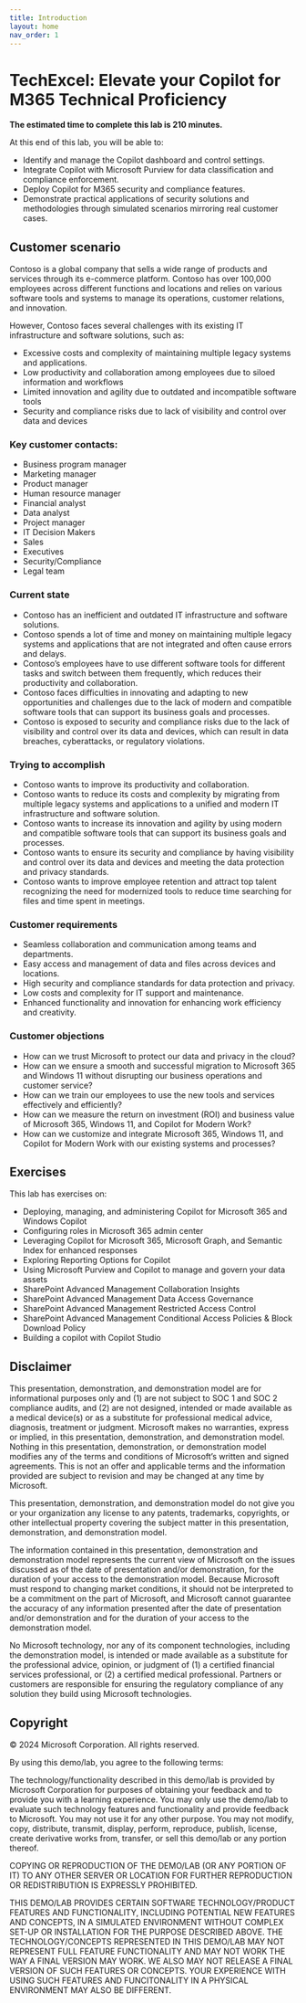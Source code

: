 ```yaml
---
title: Introduction
layout: home
nav_order: 1
---
```


# TechExcel: Elevate your Copilot for M365 Technical Proficiency

**The estimated time to complete this lab is 210 minutes.**

At this end of this lab, you will be able to:

- Identify and manage the Copilot dashboard and control settings.
- Integrate Copilot with Microsoft Purview for data classification and compliance enforcement.
- Deploy Copilot for M365 security and compliance features.
- Demonstrate practical applications of security solutions and methodologies through simulated scenarios mirroring real customer cases.

## Customer scenario

Contoso is a global company that sells a wide range of products and services through its e-commerce platform. Contoso has over 100,000 employees across different functions and locations and relies on various software tools and systems to manage its operations, customer relations, and innovation.

However, Contoso faces several challenges with its existing IT infrastructure and software solutions, such as:

-	Excessive costs and complexity of maintaining multiple legacy systems and applications.
-	Low productivity and collaboration among employees due to siloed information and workflows
-	Limited innovation and agility due to outdated and incompatible software tools
-	Security and compliance risks due to lack of visibility and control over data and devices

### Key customer contacts:

-	Business program manager
-	Marketing manager
-	Product manager
-	Human resource manager
-	Financial analyst
-	Data analyst
-	Project manager
-	IT Decision Makers
-	Sales 
-	Executives
-	Security/Compliance
-	Legal team

### Current state

-	Contoso has an inefficient and outdated IT infrastructure and software solutions.
-	Contoso spends a lot of time and money on maintaining multiple legacy systems and applications that are not integrated and often cause errors and delays.
-	Contoso’s employees have to use different software tools for different tasks and switch between them frequently, which reduces their productivity and collaboration.
-	Contoso faces difficulties in innovating and adapting to new opportunities and challenges due to the lack of modern and compatible software tools that can support its business goals and processes.
-	Contoso is exposed to security and compliance risks due to the lack of visibility and control over its data and devices, which can result in data breaches, cyberattacks, or regulatory violations. 

### Trying to accomplish

-	Contoso wants to improve its productivity and collaboration. 
-	Contoso wants to reduce its costs and complexity by migrating from multiple legacy systems and applications to a unified and modern IT infrastructure and software solution.
-	Contoso wants to increase its innovation and agility by using modern and compatible software tools that can support its business goals and processes.
-	Contoso wants to ensure its security and compliance by having visibility and control over its data and devices and meeting the data protection and privacy standards.
-	Contoso wants to improve employee retention and attract top talent recognizing the need for modernized tools to reduce time searching for files and time spent in meetings.

### Customer requirements

-	Seamless collaboration and communication among teams and departments.
-	Easy access and management of data and files across devices and locations.
-	High security and compliance standards for data protection and privacy.
-	Low costs and complexity for IT support and maintenance.
-	Enhanced functionality and innovation for enhancing work efficiency and creativity.

### Customer objections
-	How can we trust Microsoft to protect our data and privacy in the cloud?
-	How can we ensure a smooth and successful migration to Microsoft 365 and Windows 11 without disrupting our business operations and customer service?
-	How can we train our employees to use the new tools and services effectively and efficiently?
-	How can we measure the return on investment (ROI) and business value of Microsoft 365, Windows 11, and Copilot for Modern Work?
-	How can we customize and integrate Microsoft 365, Windows 11, and Copilot for Modern Work with our existing systems and processes?

## Exercises

This lab has exercises on:

- Deploying, managing, and administering Copilot for Microsoft 365 and Windows Copilot
- Configuring roles in Microsoft 365 admin center 
- Leveraging Copilot for Microsoft 365, Microsoft Graph, and Semantic Index for enhanced responses
- Exploring Reporting Options for Copilot
- Using Microsoft Purview and Copilot to manage and govern your data assets
- SharePoint Advanced Management Collaboration Insights
- SharePoint Advanced Management Data Access Governance
- SharePoint Advanced Management Restricted Access Control
- SharePoint Advanced Management Conditional Access Policies & Block Download Policy
- Building a copilot with Copilot Studio

## Disclaimer

This presentation, demonstration, and demonstration model are for informational purposes only and (1) are not subject to SOC 1 and SOC 2 compliance audits, and (2) are not designed, intended or made available as a medical device(s) or as a substitute for professional medical advice, diagnosis, treatment or judgment. Microsoft makes no warranties, express or implied, in this presentation, demonstration, and demonstration model. Nothing in this presentation, demonstration, or demonstration model modifies any of the terms and conditions of Microsoft’s written and signed agreements. This is not an offer and applicable terms and the information provided are subject to revision and may be changed at any time by Microsoft.

This presentation, demonstration, and demonstration model do not give you or your organization any license to any patents, trademarks, copyrights, or other intellectual property covering the subject matter in this presentation, demonstration, and demonstration model.

The information contained in this presentation, demonstration and demonstration model represents the current view of Microsoft on the issues discussed as of the date of presentation and/or demonstration, for the duration of your access to the demonstration model. Because Microsoft must respond to changing market conditions, it should not be interpreted to be a commitment on the part of Microsoft, and Microsoft cannot guarantee the accuracy of any information presented after the date of presentation and/or demonstration and for the duration of your access to the demonstration model.

No Microsoft technology, nor any of its component technologies, including the demonstration model, is intended or made available as a substitute for the professional advice, opinion, or judgment of (1) a certified financial services professional, or (2) a certified medical professional. Partners or customers are responsible for ensuring the regulatory compliance of any solution they build using Microsoft technologies.

## Copyright

© 2024 Microsoft Corporation. All rights reserved. 

By using this demo/lab, you agree to the following terms:

The technology/functionality described in this demo/lab is provided by Microsoft Corporation for purposes of obtaining your feedback and to provide you with a learning experience. You may only use the demo/lab to evaluate such technology features and functionality and provide feedback to Microsoft. You may not use it for any other purpose. You may not modify, copy, distribute, transmit, display, perform, reproduce, publish, license, create derivative works from, transfer, or sell this demo/lab or any portion thereof.

COPYING OR REPRODUCTION OF THE DEMO/LAB (OR ANY PORTION OF IT) TO ANY OTHER SERVER OR LOCATION FOR FURTHER REPRODUCTION OR REDISTRIBUTION IS EXPRESSLY PROHIBITED.

THIS DEMO/LAB PROVIDES CERTAIN SOFTWARE TECHNOLOGY/PRODUCT FEATURES AND FUNCTIONALITY, INCLUDING POTENTIAL NEW FEATURES AND CONCEPTS, IN A SIMULATED ENVIRONMENT WITHOUT COMPLEX SET-UP OR INSTALLATION FOR THE PURPOSE DESCRIBED ABOVE. THE TECHNOLOGY/CONCEPTS REPRESENTED IN THIS DEMO/LAB MAY NOT REPRESENT FULL FEATURE FUNCTIONALITY AND MAY NOT WORK THE WAY A FINAL VERSION MAY WORK. WE ALSO MAY NOT RELEASE A FINAL VERSION OF SUCH FEATURES OR CONCEPTS. YOUR EXPERIENCE WITH USING SUCH FEATURES AND FUNCITONALITY IN A PHYSICAL ENVIRONMENT MAY ALSO BE DIFFERENT.
